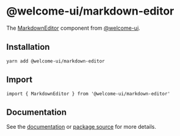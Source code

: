 # @welcome-ui/markdown-editor

The [MarkdownEditor](http://welcome-ui.com/fields/markdown-editor) component from [@welcome-ui](http://welcome-ui.com).

## Installation

    yarn add @welcome-ui/markdown-editor

## Import

    import { MarkdownEditor } from '@welcome-ui/markdown-editor'

## Documentation

See the [documentation](http://welcome-ui.com/fields/markdown-editor) or [package source](https://github.com/WTTJ/welcome-ui/tree/master/packages/MarkdownEditor) for more details.
